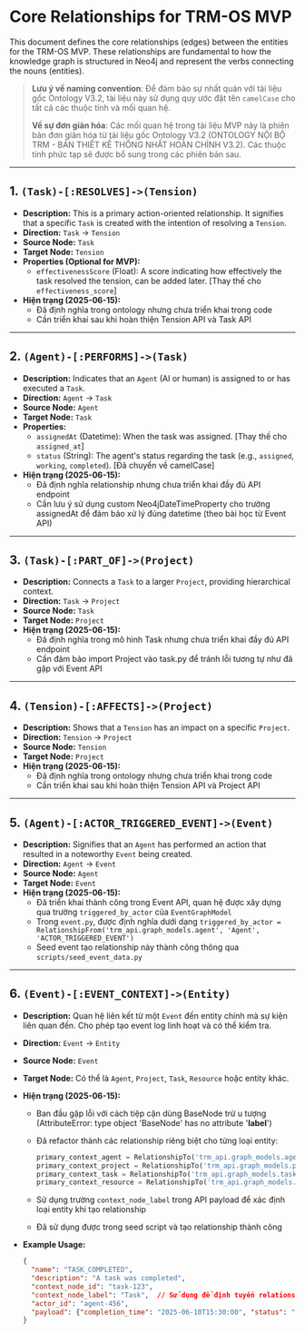 # Core Relationships for TRM-OS MVP

This document defines the core relationships (edges) between the entities for the TRM-OS MVP. These relationships are fundamental to how the knowledge graph is structured in Neo4j and represent the verbs connecting the nouns (entities).

> **Lưu ý về naming convention**: Để đảm bảo sự nhất quán với tài liệu gốc Ontology V3.2, tài liệu này sử dụng quy ước đặt tên `camelCase` cho tất cả các thuộc tính và mối quan hệ.
> 
> **Về sự đơn giản hóa**: Các mối quan hệ trong tài liệu MVP này là phiên bản đơn giản hóa từ tài liệu gốc Ontology V3.2 (ONTOLOGY NỘI BỘ TRM - BẢN THIẾT KẾ THỐNG NHẤT HOÀN CHỈNH V3.2). Các thuộc tính phức tạp sẽ được bổ sung trong các phiên bản sau.

---

## 1. `(Task)-[:RESOLVES]->(Tension)`

- **Description:** This is a primary action-oriented relationship. It signifies that a specific `Task` is created with the intention of resolving a `Tension`.
- **Direction:** `Task` -> `Tension`
- **Source Node:** `Task`
- **Target Node:** `Tension`
- **Properties (Optional for MVP):**
  - `effectivenessScore` (Float): A score indicating how effectively the task resolved the tension, can be added later. [Thay thế cho `effectiveness_score`]
- **Hiện trạng (2025-06-15):** 
  - Đã định nghĩa trong ontology nhưng chưa triển khai trong code
  - Cần triển khai sau khi hoàn thiện Tension API và Task API

---

## 2. `(Agent)-[:PERFORMS]->(Task)`

- **Description:** Indicates that an `Agent` (AI or human) is assigned to or has executed a `Task`.
- **Direction:** `Agent` -> `Task`
- **Source Node:** `Agent`
- **Target Node:** `Task`
- **Properties:**
  - `assignedAt` (Datetime): When the task was assigned. [Thay thế cho `assigned_at`]
  - `status` (String): The agent's status regarding the task (e.g., `assigned`, `working`, `completed`). [Đã chuyển về camelCase]
- **Hiện trạng (2025-06-15):** 
  - Đã định nghĩa relationship nhưng chưa triển khai đầy đủ API endpoint
  - Cần lưu ý sử dụng custom Neo4jDateTimeProperty cho trường assignedAt để đảm bảo xử lý đúng datetime (theo bài học từ Event API)

---

## 3. `(Task)-[:PART_OF]->(Project)`

- **Description:** Connects a `Task` to a larger `Project`, providing hierarchical context.
- **Direction:** `Task` -> `Project`
- **Source Node:** `Task`
- **Target Node:** `Project`
- **Hiện trạng (2025-06-15):** 
  - Đã định nghĩa trong mô hình Task nhưng chưa triển khai đầy đủ API endpoint
  - Cần đảm bảo import Project vào task.py để tránh lỗi tương tự như đã gặp với Event API

---

## 4. `(Tension)-[:AFFECTS]->(Project)`

- **Description:** Shows that a `Tension` has an impact on a specific `Project`.
- **Direction:** `Tension` -> `Project`
- **Source Node:** `Tension`
- **Target Node:** `Project`
- **Hiện trạng (2025-06-15):** 
  - Đã định nghĩa trong ontology nhưng chưa triển khai trong code
  - Cần triển khai sau khi hoàn thiện Tension API và Project API

---

## 5. `(Agent)-[:ACTOR_TRIGGERED_EVENT]->(Event)`

- **Description:** Signifies that an `Agent` has performed an action that resulted in a noteworthy `Event` being created.
- **Direction:** `Agent` -> `Event`
- **Source Node:** `Agent`
- **Target Node:** `Event`
- **Hiện trạng (2025-06-15):**
  - Đã triển khai thành công trong Event API, quan hệ được xây dựng qua trường `triggered_by_actor` của `EventGraphModel`
  - Trong `event.py`, được định nghĩa dưới dạng `triggered_by_actor = RelationshipFrom('trm_api.graph_models.agent', 'Agent', 'ACTOR_TRIGGERED_EVENT')`
  - Seed event tạo relationship này thành công thông qua `scripts/seed_event_data.py`

---

## 6. `(Event)-[:EVENT_CONTEXT]->(Entity)`

- **Description:** Quan hệ liên kết từ một `Event` đến entity chính mà sự kiện liên quan đến. Cho phép tạo event log linh hoạt và có thể kiểm tra.
- **Direction:** `Event` -> `Entity`
- **Source Node:** `Event`
- **Target Node:** Có thể là `Agent`, `Project`, `Task`, `Resource` hoặc entity khác.
- **Hiện trạng (2025-06-15):**
  - Ban đầu gặp lỗi với cách tiệp cận dùng BaseNode trừ u tượng (AttributeError: type object 'BaseNode' has no attribute '__label__')
  - Đã refactor thành các relationship riêng biệt cho từng loại entity:

    ```python
    primary_context_agent = RelationshipTo('trm_api.graph_models.agent', 'Agent', 'EVENT_CONTEXT')
    primary_context_project = RelationshipTo('trm_api.graph_models.project', 'Project', 'EVENT_CONTEXT')
    primary_context_task = RelationshipTo('trm_api.graph_models.task', 'Task', 'EVENT_CONTEXT')
    primary_context_resource = RelationshipTo('trm_api.graph_models.resource', 'Resource', 'EVENT_CONTEXT')
    ```

  - Sử dụng trường `context_node_label` trong API payload để xác định loại entity khi tạo relationship
  - Đã sử dụng được trong seed script và tạo relationship thành công

- **Example Usage:**

  ```json
  {
    "name": "TASK_COMPLETED",
    "description": "A task was completed",
    "context_node_id": "task-123",
    "context_node_label": "Task",  // Sử dụng để định tuyến relationship
    "actor_id": "agent-456",
    "payload": {"completion_time": "2025-06-10T15:30:00", "status": "done"}
  }
  ```
